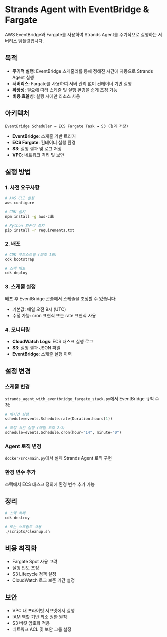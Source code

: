 # Strands Agent with EventBridge & Fargate

AWS EventBridge와 Fargate를 사용하여 Strands Agent를 주기적으로 실행하는 서버리스 템플릿입니다.

## 목적

- **주기적 실행**: EventBridge 스케줄러를 통해 정해진 시간에 자동으로 Strands Agent 실행
- **서버리스**: Fargate를 사용하여 서버 관리 없이 컨테이너 기반 실행
- **확장성**: 필요에 따라 스케줄 및 실행 환경을 쉽게 조정 가능
- **비용 효율성**: 실행 시에만 리소스 사용

## 아키텍처

```
EventBridge Scheduler → ECS Fargate Task → S3 (결과 저장)
```

- **EventBridge**: 스케줄 기반 트리거
- **ECS Fargate**: 컨테이너 실행 환경
- **S3**: 실행 결과 및 로그 저장
- **VPC**: 네트워크 격리 및 보안

## 실행 방법

### 1. 사전 요구사항

```bash
# AWS CLI 설정
aws configure

# CDK 설치
npm install -g aws-cdk

# Python 의존성 설치
pip install -r requirements.txt
```

### 2. 배포

```bash
# CDK 부트스트랩 (최초 1회)
cdk bootstrap

# 스택 배포
cdk deploy
```

### 3. 스케줄 설정

배포 후 EventBridge 콘솔에서 스케줄을 조정할 수 있습니다:
- 기본값: 매일 오전 9시 (UTC)
- 수정 가능: cron 표현식 또는 rate 표현식 사용

### 4. 모니터링

- **CloudWatch Logs**: ECS 태스크 실행 로그
- **S3**: 실행 결과 JSON 파일
- **EventBridge**: 스케줄 실행 이력

## 설정 변경

### 스케줄 변경
`strands_agent_with_eventbridge_fargate_stack.py`에서 EventBridge 규칙 수정:

```python
# 매시간 실행
schedule=events.Schedule.rate(Duration.hours(1))

# 특정 시간 실행 (매일 오후 2시)
schedule=events.Schedule.cron(hour="14", minute="0")
```

### Agent 로직 변경
`docker/src/main.py`에서 실제 Strands Agent 로직 구현

### 환경 변수 추가
스택에서 ECS 태스크 정의에 환경 변수 추가 가능

## 정리

```bash
# 스택 삭제
cdk destroy

# 또는 스크립트 사용
./scripts/cleanup.sh
```

## 비용 최적화

- Fargate Spot 사용 고려
- 실행 빈도 조정
- S3 Lifecycle 정책 설정
- CloudWatch 로그 보존 기간 설정

## 보안

- VPC 내 프라이빗 서브넷에서 실행
- IAM 역할 기반 최소 권한 원칙
- S3 버킷 암호화 적용
- 네트워크 ACL 및 보안 그룹 설정
